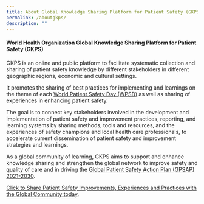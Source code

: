 ```yaml
---
title: About Global Knowledge Sharing Platform for Patient Safety (GKPS)
permalink: /aboutgkps/
description: ""
---
```

#### World Health Organization Global Knowledge Sharing Platform for Patient Safety (GKPS)

GKPS is an online and public platform to facilitate systematic collection and sharing of patient safety knowledge by different stakeholders in different geographic regions, economic and cultural settings.

It promotes the sharing of best practices for implementing and learnings on the theme of each [World Patient Safety Day (WPSD)](https://www.who.int/campaigns/world-patient-safety-day) as well as sharing of experiences in enhancing patient safety. 

The goal is to connect key stakeholders involved in the development and implementation of patient safety and improvement practices, reporting, and learning systems by sharing methods, tools and resources, and the experiences of safety champions and local health care professionals, to accelerate current dissemination of patient safety and improvement strategies and learnings.

As a global community of learning, GKPS aims to support and enhance knowledge sharing and strengthen the global network to improve safety and quality of care and in driving the [Global Patient Safety Action Plan (GPSAP) 2021-2030](https://www.who.int/teams/integrated-health-services/patient-safety/policy/global-patient-safety-action-plan).

[Click to Share Patient Safety Improvements, Experiences and Practices with the Global Community today](https://form.gov.sg/64631e5f0fbfe400126c8e0d).